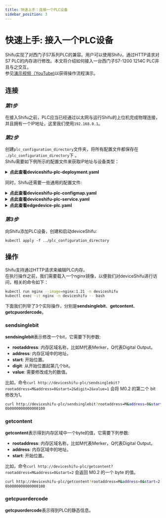 ```yaml
---
title: 快速上手：连接一个PLC设备
sidebar_position: 3
---
```


# 快速上手: 接入一个PLC设备
Shifu实现了对西门子S7系列PLC的兼容。用户可以使用Shifu，通过HTTP请求对S7 PLC的内存进行修改。本文将介绍如何接入一台西门子S7-1200 1214C PLC并且与之交互。  
参见[演示视频（YouTube)](https://youtu.be/SV73l52vDp8)以获得操作流程演示。

## 连接
### *第1步*

在接入Shifu之前，PLC应当已经通过以太网与运行Shifu的上位机完成物理连接，并且拥有一个IP地址，这里我们使用`192.168.0.1`。

### *第2步*

创建`plc_configuration_directory`文件夹，将所有配置文件都保存在 `./plc_configuration_directory`下 。  
Shifu需要如下例所示的配置文件来获取IP地址与设备类型：  

<details>
  <summary> <b>点此查看deviceshifu-plc-deployment.yaml</b> </summary> 

```
apiVersion: apps/v1
kind: Deployment
metadata:
  labels:
    app: deviceshifu-plc-deployment
  name: deviceshifu-plc-deployment
  namespace: deviceshifu
spec:
  replicas: 1
  selector:
    matchLabels:
      app: deviceshifu-plc-deployment
  template:
    metadata:
      labels:
        app: deviceshifu-plc-deployment
    spec:
      containers:
        - image: edgehub/deviceshifu-http-http:v0.0.1
          name: deviceshifu-http
          ports:
            - containerPort: 8080
          volumeMounts:
            - name: deviceshifu-config
              mountPath: "/etc/edgedevice/config"
              readOnly: true
          env:
            - name: EDGEDEVICE_NAME
              value: "edgedevice-plc"
            - name: EDGEDEVICE_NAMESPACE
              value: "devices"
        - image: edgehub/plc-device:v0.0.1
          name: plc
          env:
            - name: PLC_ADDRESS
              value: "192.168.0.1"
            - name: PLC_RACK
              value: "0"        
            - name: PLC_SLOT
              value: "1"
            - name: PLC_CONTAINER_PORT
              value: "11111"
      volumes:
        - name: deviceshifu-config
          configMap:
            name: plc-configmap-0.0.1
      serviceAccountName: edgedevice-sa
      
```
</details>

同时，Shifu还需要一些通用的配置文件:
<details>
  <summary> <b>点此查看deviceshifu-plc-configmap.yaml</b> </summary>

```
apiVersion: v1
kind: ConfigMap
metadata:
  name: plc-configmap-0.0.1
  namespace: deviceshifu
data:
#    device name and image address
  driverProperties: |
    driverSku: PLC
    driverImage: plc-device:v0.0.1
    driverExecution: " "
#    available instructions
  instructions: |
    sendsinglebit:
    sendcontent:
    getcontent:
    getcpuordercode:
#    telemetry retrieval methods
#    in this example, a device_health telemetry is collected by calling hello instruction every 1 second
  telemetries: |
    device_health:
      properties:
        instruction: getcpuordercode
        initialDelayMs: 1000
        intervalMs: 1000
```
</details>

<details>
  <summary> <b>点此查看deviceshifu-plc-service.yaml</b> </summary>

```
apiVersion: v1
kind: Service
metadata:
  labels:
    app: deviceshifu-plc-deployment
  name: deviceshifu-plc
  namespace: deviceshifu
spec:
  ports:
    - port: 80
      protocol: TCP
      targetPort: 8080
  selector:
    app: deviceshifu-plc-deployment
  type: LoadBalancer
```
</details>

<details>
  <summary> <b>点此查看edgedevice-plc.yaml</b> </summary>

```
apiVersion: shifu.edgenesis.io/v1alpha1
kind: EdgeDevice
metadata:
  name: edgedevice-plc
  namespace: devices
spec:
  sku: "PLC"
  connection: Ethernet
  address: 0.0.0.0:11111
  protocol: HTTP
status:
  edgedevicephase: "Pending"
```
</details>

### *第3步*

向Shifu添加PLC设备，创建和启动deviceShifu:

```
kubectl apply -f ../plc_configuration_directory
```

## 操作
Shifu支持通过HTTP请求来编辑PLC内存。  
在执行操作之前，我们需要载入一个nginx镜像，以便我们对deviceShifu进行访问，相关的命令如下：

```bash
kubectl run nginx --image=nginx:1.21 -n deviceshifu 
kubectl exec -it nginx -n deviceshifu -- bash
```
下面我们列举了3个实际操作，分别是**sendsinglebit**、**getcontent**、**getcpuordercode**。

### sendsinglebit

**sendsinglebit**表示修改一个bit，它需要下列参数:

- **rootaddress**: 内存区域名称，比如M代表Merker，Q代表Digital Output。
- **address**: 内存区域中的地址。
- **start**: 开始位置。
- **digit**: 从开始位置起第几个bit。
- **value**: 需要修改成为的数值。

比如，命令`curl http://deviceshifu-plc/sendsinglebit?rootaddress=M&address=0&start=2&digit=2&value=1` 会将 M0.2 的第二个 bit 修改为1。
```bash
curl http://deviceshifu-plc/sendsinglebit?rootaddress=M&address=0&start=2&digit=2&value=1
0b0000000000000100
```
### getcontent

**getcontent**表示得到内存区域中一个byte的值，它需要下列参数:  

- **rootaddress**: 内存区域名称，比如M代表Merker，Q代表Digital Output。
- **address**: 内存区域中的地址。
- **start**: 开始位置。

比如，命令`curl http://deviceshifu-plc/getcontent?rootaddress=M&address=0&start=2` 会返回 M0.2 的一个 byte 的值。
```bash
curl http://deviceshifu-plc/getcontent?rootaddress=M&address=0&start=2
0b0000000000000100
```
### getcpuordercode

**getcpuordercode**表示得到PLC的静态信息。
